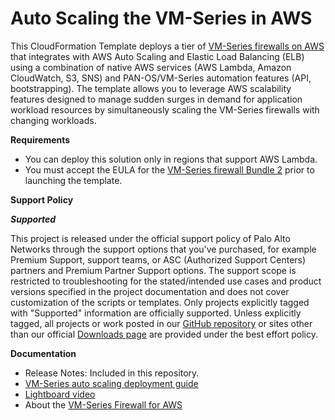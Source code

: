 # Auto Scaling the VM-Series in AWS

This CloudFormation Template deploys a tier of [VM-Series firewalls on AWS](https://aws.amazon.com/marketplace/seller-profile?id=0ed48363-5064-4d47-b41b-a53f7c937314) that integrates with AWS Auto Scaling and Elastic Load Balancing (ELB) using a combination of native AWS services (AWS Lambda, Amazon CloudWatch, S3, SNS) and PAN-OS/VM-Series automation features (API, bootstrapping). The template allows you to leverage AWS scalability features designed to manage sudden surges in demand for application workload resources by simultaneously scaling the VM-Series firewalls with changing workloads. 

**Requirements**
 
- You can deploy this solution only in regions that support AWS Lambda.
- You must accept the EULA for the [VM-Series firewall Bundle 2](https://aws.amazon.com/marketplace/pp/B00PJ2V04O) prior to launching the template.
 
**Support Policy**
 
***Supported***
 
This project is released under the official support policy of Palo Alto Networks through the support options that you've purchased, for example Premium Support, support teams, or ASC (Authorized Support Centers) partners and Premium Partner Support options. The support scope is restricted to troubleshooting for the stated/intended use cases and product versions specified in the project documentation and does not cover customization of the scripts or templates.
Only projects explicitly tagged with "Supported" information are officially supported. Unless explicitly tagged, all projects or work posted in our [GitHub repository](https://github.com/PaloAltoNetworks) or sites other than our official [Downloads page](https://support.paloaltonetworks.com/) are provided under the best effort policy.
 
**Documentation**
 
- Release Notes: Included in this repository.
- [VM-Series auto scaling deployment guide](https://www.paloaltonetworks.com/documentation/71/virtualization/virtualization/set-up-the-vm-series-firewall-in-aws/auto-scale-vm-series-firewalls-with-the-amazon-elb )
- [Lightboard video](https://www.youtube.com/watch?v=xiPZHzdNRmI&feature=youtu.be)
- About the [VM-Series Firewall for AWS](https://aws.paloaltonetworks.com)
 
